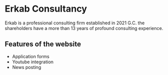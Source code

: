 # Erkab Consultancy
Erkab is a professional consulting firm established in 2021 G.C. the shareholders have a more than 13 years of profound consulting experience.

## Features of the website
- Application forms
- Youtube integration
- News posting

